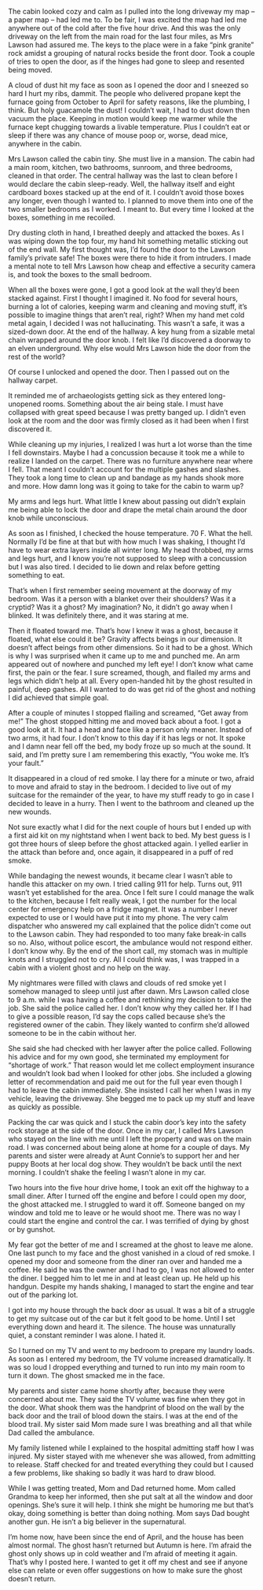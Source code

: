 The cabin looked cozy and calm as I pulled into the long driveway my map – a paper map – had led me to. To be fair, I was excited the map had led me anywhere out of the cold after the five hour drive. And this was the only driveway on the left from the main road for the last four miles, as Mrs Lawson had assured me. The keys to the place were in a fake “pink granite” rock amidst a grouping of natural rocks beside the front door. Took a couple of tries to open the door, as if the hinges had gone to sleep and resented being moved. 

A cloud of dust hit my face as soon as I opened the door and I sneezed so hard I hurt my ribs, dammit. The people who delivered propane kept the furnace going from October to April for safety reasons, like the plumbing, I think. But holy guacamole the dust! I couldn’t wait, I had to dust down then vacuum the place. Keeping in motion would keep me warmer while the furnace kept chugging towards a livable temperature. Plus I couldn’t eat or sleep if there was any chance of mouse poop or, worse, dead mice, anywhere in the cabin.

Mrs Lawson called the cabin tiny. She must live in a mansion. The cabin had a main room, kitchen, two bathrooms, sunroom, and three bedrooms, cleaned in that order. The central hallway was the last to clean before I would declare the cabin sleep-ready. Well, the hallway itself and eight cardboard boxes stacked up at the end of it. I couldn’t avoid those boxes any longer, even though I wanted to. I planned to move them into one of the two smaller bedrooms as I worked. I meant to. But every time I looked at the boxes, something in me recoiled. 

Dry dusting cloth in hand, I breathed deeply and attacked the boxes. As I was wiping down the top four, my hand hit something metallic sticking out of the end wall. My first thought was, I’d found the door to the Lawson family’s private safe! The boxes were there to hide it from intruders. I made a mental note to tell Mrs Lawson how cheap and effective a security camera is, and took the boxes to the small bedroom. 

When all the boxes were gone, I got a good look at the wall they’d been stacked against. First I thought I imagined it. No food for several hours, burning a lot of calories, keeping warm and cleaning and moving stuff, it’s possible to imagine things that aren’t real, right? When my hand met cold metal again, I decided I was not hallucinating. This wasn’t a safe, it was a sized-down door. At the end of the hallway. A key hung from a sizable metal chain wrapped around the door knob. I felt like I’d discovered a doorway to an elven underground. Why else would Mrs Lawson hide the door from the rest of the world?

Of course I unlocked and opened the door. Then I passed out on the hallway carpet. 

It reminded me of archaeologists getting sick as they entered long-unopened rooms. Something about the air being stale. I must have collapsed with great speed because I was pretty banged up. I didn’t even look at the room and the door was firmly closed as it had been when I first discovered it. 

While cleaning up my injuries, I realized I was hurt a lot worse than the time I fell downstairs. Maybe I had a concussion because it took me a while to realize I landed on the carpet. There was no furniture anywhere near where I fell. That meant I couldn’t account for the multiple gashes and slashes. They took a long time to clean up and bandage as my hands shook more and more. How damn long was it going to take for the cabin to warm up?

My arms and legs hurt. What little I knew about passing out didn’t explain me being able to lock the door and drape the metal chain around the door knob while unconscious. 

As soon as I finished, I checked the house temperature. 70 F. What the hell. Normally I’d be fine at that but with how much I was shaking, I thought I’d have to wear extra layers inside all winter long. My head throbbed, my arms and legs hurt, and I know you’re not supposed to sleep with a concussion but I was also tired. I decided to lie down and relax before getting something to eat. 

That’s when I first remember seeing movement at the doorway of my bedroom. Was it a person with a blanket over their shoulders? Was it a cryptid? Was it a ghost? My imagination? No, it didn’t go away when I blinked. It was definitely there, and it was staring at me.

Then it floated toward me. That’s how I knew it was a ghost, because it floated, what else could it be? Gravity affects beings in our dimension. It doesn’t affect beings from other dimensions. So it had to be a ghost. Which is why I was surprised when it came up to me and punched me. An arm appeared out of nowhere and punched my left eye! I don’t know what came first, the pain or the fear. I sure screamed, though, and flailed my arms and legs which didn’t help at all. Every open-handed hit by the ghost resulted in painful, deep gashes. All I wanted to do was get rid of the ghost and nothing I did achieved that simple goal.

After a couple of minutes I stopped flailing and screamed, “Get away from me!” The ghost stopped hitting me and moved back about a foot. I got a good look at it. It had a head and face like a person only meaner. Instead of two arms, it had four. I don’t know to this day if it has legs or not. It spoke and I damn near fell off the bed, my body froze up so much at the sound. It said, and I’m pretty sure I am remembering this exactly, “You woke me. It’s your fault.” 

It disappeared in a cloud of red smoke. I lay there for a minute or two, afraid to move and afraid to stay in the bedroom. I decided to live out of my suitcase for the remainder of the year, to have my stuff ready to go in case I decided to leave in a hurry. Then I went to the bathroom and cleaned up the new wounds. 

Not sure exactly what I did for the next couple of hours but I ended up with a first aid kit on my nightstand when I went back to bed. My best guess is I got three hours of sleep before the ghost attacked again. I yelled earlier in the attack than before and, once again, it disappeared in a puff of red smoke. 

While bandaging the newest wounds, it became clear I wasn’t able to handle this attacker on my own.  I tried calling 911 for help. Turns out, 911 wasn’t yet established for the area. Once I felt sure I could manage the walk to the kitchen, because I felt really weak,  I got the number for the local center for emergency help on a fridge magnet. It was a number I never expected to use or I would have put it into my phone. The very calm dispatcher who answered my call explained that the police didn't come out to the Lawson cabin. They had responded to too many fake break-in calls so no. Also, without police escort, the ambulance would not respond either. I don’t know why. By the end of the short call, my stomach was in multiple knots and I struggled not to cry. All I could think was, I was trapped in a cabin with a violent ghost and no help on the way. 

My nightmares were filled with claws and clouds of red smoke yet I somehow managed to sleep until just after dawn. Mrs Lawson called close to 9 a.m. while I was having a coffee and rethinking my decision to take the job. She said  the police called her. I don’t know why they called her. If I had to give a possible reason, I’d say the cops called because she’s the registered owner of the cabin. They likely wanted to confirm she’d allowed someone to be in the cabin without her. 

She said she had checked with her lawyer after the police called. Following his advice and for my own good, she terminated my employment for “shortage of work.” That reason would let me collect employment insurance and wouldn’t look bad when I looked for other jobs. She included a glowing letter of recommendation and paid me out for the full year even though I had to leave the cabin immediately. She insisted I call her when I was in my vehicle, leaving the driveway. She begged me to pack up my stuff and leave as quickly as possible.

Packing the car was quick and I stuck the cabin door’s key into the safety rock storage at the side of the door. Once in my car, I called Mrs Lawson who stayed on the line with me until I left the property and was on the main road. I was concerned about being alone at home for a couple of days. My parents and sister were already at Aunt Connie’s to support her and her puppy Boots at her local dog show. They wouldn’t be back until the next morning. I couldn’t shake the feeling I wasn’t alone in my car.

Two hours into the five hour drive home, I took an exit off the highway to a small diner. After I turned off the engine and before I could open my door, the ghost attacked me. I struggled to ward it off. Someone banged on my window and told me to leave or he would shoot me. There was no way I could start the engine and control the car. I was terrified of dying by ghost or by gunshot.

My fear got the better of me and I screamed at the ghost to leave me alone. One last punch to my face and the ghost vanished in a cloud of red smoke. I opened my door and someone from the diner ran over and handed me a coffee. He said he was the owner and I had to go, I was not allowed to enter the diner. I begged him to let me in and at least clean up. He held up his handgun. Despite my hands shaking, I managed to start the engine and tear out of the parking lot. 

I got into my house through the back door as usual. It was a bit of a struggle to get my suitcase out of the car but it felt good to be home. Until I set everything down and heard it. The silence. The house was unnaturally quiet, a constant reminder I was alone. I hated it. 

So I turned on my TV and went to my bedroom to prepare my laundry loads. As soon as I entered my bedroom, the TV volume increased dramatically. It was so loud I dropped everything and turned to run into my main room to turn it down. The ghost smacked me in the face. 

My parents and sister came home shortly after, because they were concerned about me. They said the TV volume was fine when they got in the door. What shook them was the handprint of blood on the wall by the back door and the trail of blood down the stairs. I was at the end of the blood trail. My sister said Mom made sure I was breathing and all that while Dad called the ambulance. 

My family listened while I explained to the hospital admitting staff how I was injured.  My sister stayed with me whenever she was allowed, from admitting to release. Staff checked for and treated everything they could but I caused a few problems, like shaking so badly it was hard to draw blood. 

While I was getting treated, Mom and Dad returned home. Mom called Grandma to keep her informed, then she put salt at all the window and door openings. She’s sure it will help. I think she might be humoring me but that’s okay, doing something is better than doing nothing. Mom says Dad bought another gun. He isn’t a big believer in the supernatural.

I’m home now, have been since the end of April, and the house has been almost normal. The ghost hasn’t returned but Autumn is here. I’m afraid the ghost only shows up in cold weather and I’m afraid of meeting it again. That’s why I posted here. I wanted to get it off my chest and see if anyone else can relate or even offer suggestions on how to make sure the ghost doesn’t return.